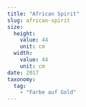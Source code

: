 ```yaml
---
title: "African Spirit"
slug: african-spirit
size:
  height:
    value: 44
    unit: cm
  width:
    value: 44
    unit: cm
date: 2017
taxonomy:
  tag:
    - "Farbe auf Gold"
---
```

